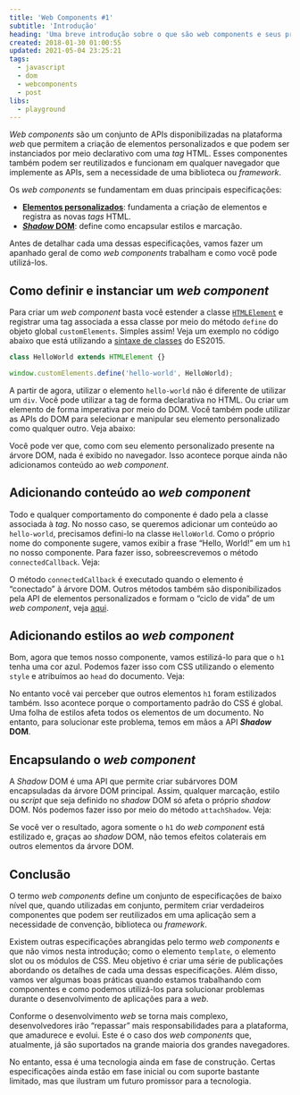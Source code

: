 ```yaml
---
title: 'Web Components #1'
subtitle: 'Introdução'
heading: 'Uma breve introdução sobre o que são web components e seus principais casos de uso'
created: 2018-01-30 01:00:55
updated: 2021-05-04 23:25:21
tags:
  - javascript
  - dom
  - webcomponents
  - post
libs:
  - playground
---
```


_Web components_ são um conjunto de APIs disponibilizadas na plataforma _web_
que permitem a criação de elementos personalizados e que podem ser instanciados
por meio declarativo com uma _tag_ HTML. Esses componentes também podem ser
reutilizados e funcionam em qualquer navegador que implemente as APIs, sem a
necessidade de uma biblioteca ou _framework_.

Os _web components_ se fundamentam em duas principais especificações:

- [**Elementos personalizados**](https://html.spec.whatwg.org/#custom-elements):
  fundamenta a criação de elementos e registra as novas _tags_ HTML.
- [**_Shadow_ DOM**](https://dom.spec.whatwg.org/#shadow-trees): define como
  encapsular estilos e marcação.

Antes de detalhar cada uma dessas especificações, vamos fazer um apanhado geral
de como _web components_ trabalham e como você pode utilizá-los.

## Como definir e instanciar um _web component_

Para criar um _web component_ basta você estender a classe
[`HTMLElement`](https://developer.mozilla.org/en-US/docs/Web/API/HTMLElement) e
registrar uma tag associada a essa classe por meio do método `define` do objeto
global `customElements`. Simples assim! Veja um exemplo no código abaixo que
está utilizando a [sintaxe de classes](/blog/javascript-orientado-a-objetos-4)
do ES2015.

```js
class HelloWorld extends HTMLElement {}

window.customElements.define('hello-world', HelloWorld);
```

A partir de agora, utilizar o elemento `hello-world` não é diferente de utilizar
um `div`. Você pode utilizar a tag de forma declarativa no HTML. Ou criar um
elemento de forma imperativa por meio do DOM. Você também pode utilizar as APIs
do DOM para selecionar e manipular seu elemento personalizado como qualquer
outro. Veja abaixo:

<playground-ide
  project-src="/projects/2018-01-30/1/project.json"
  editable-filesystem
  line-numbers
  resizable>
</playground-ide>

Você pode ver que, como com seu elemento personalizado presente na árvore DOM,
nada é exibido no navegador. Isso acontece porque ainda não adicionamos conteúdo
ao _web component_.

## Adicionando conteúdo ao _web component_

Todo e qualquer comportamento do componente é dado pela a classe associada à
_tag_. No nosso caso, se queremos adicionar um conteúdo ao `hello-world`,
precisamos defini-lo na classe `HelloWorld`. Como o próprio nome do componente
sugere, vamos exibir a frase “Hello, World!” em um `h1` no nosso componente.
Para fazer isso, sobreescrevemos o método `connectedCallback`. Veja:

<playground-ide
  project-src="/projects/2018-01-30/2/project.json"
  editable-filesystem
  line-numbers
  resizable>
</playground-ide>

<aside>
  <p>
    O método <code>connectedCallback</code> é executado quando o elemento é
    “conectado” à árvore DOM. Outros métodos também são disponibilizados pela
    API de elementos personalizados e formam o “ciclo de vida” de um
    <i>web component</i>, veja <a href="https://developer.mozilla.org/en-US/docs/Web/Web_Components/Using_custom_elements#using_the_lifecycle_callbacks">aqui</a>.
  </p>
</aside>

## Adicionando estilos ao _web component_

Bom, agora que temos nosso componente, vamos estilizá-lo para que o `h1` tenha
uma cor azul. Podemos fazer isso com CSS utilizando o elemento `style` e
atribuímos ao `head` do documento. Veja:

<playground-ide
  project-src="/projects/2018-01-30/3/project.json"
  editable-filesystem
  line-numbers
  resizable>
</playground-ide>

No entanto você vai perceber que outros elementos `h1` foram estilizados também.
Isso acontece porque o comportamento padrão do CSS é global. Uma folha de
estilos afeta todos os elementos de um documento. No entanto, para solucionar
este problema, temos em mãos a API **_Shadow_ DOM**.

## Encapsulando o _web component_

A _Shadow_ DOM é uma API que permite criar subárvores DOM encapsuladas da árvore
DOM principal. Assim, qualquer marcação, estilo ou _script_ que seja definido no
_shadow_ DOM só afeta o próprio _shadow_ DOM. Nós podemos fazer isso por meio
do método `attachShadow`. Veja:

<playground-ide
  project-src="/projects/2018-01-30/4/project.json"
  editable-filesystem
  line-numbers
  resizable>
</playground-ide>

Se você ver o resultado, agora somente o `h1` do _web component_ está estilizado
e, graças ao _shadow_ DOM, não temos efeitos colaterais em outros elementos da
árvore DOM.

## Conclusão

O termo _web components_ define um conjunto de especificações de baixo nível
que, quando utilizadas em conjunto, permitem criar verdadeiros componentes que
podem ser reutilizados em uma aplicação sem a necessidade de convenção,
biblioteca ou _framework_.

Existem outras especificações abrangidas pelo termo _web components_ e que não
vimos nesta introdução; como o elemento `template`, o elemento slot ou os
módulos de CSS. Meu objetivo é criar uma série de publicações abordando os
detalhes de cada uma dessas especificações. Além disso, vamos ver algumas boas
práticas quando estamos trabalhando com componentes e como podemos utilizá-los
para solucionar problemas durante o desenvolvimento de aplicações para a _web_.

Conforme o desenvolvimento _web_ se torna mais complexo, desenvolvedores irão
“repassar” mais responsabilidades para a plataforma, que amadurece e evolui.
Este é o caso dos _web components_ que, atualmente, já são suportados na grande
maioria dos grandes navegadores.

No entanto, essa é uma tecnologia ainda em fase de construção. Certas
especificações ainda estão em fase inicial ou com suporte bastante limitado, mas
que ilustram um futuro promissor para a tecnologia.
